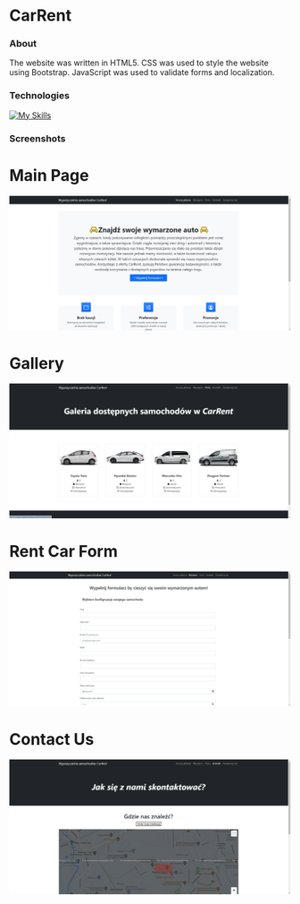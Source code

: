 # CarRent
### About
The website was written in HTML5. CSS was used to style the website using Bootstrap. JavaScript was used to validate forms and localization.

### Technologies
[![My Skills](https://skillicons.dev/icons?i=html,css,bootstrap,js)](https://skillicons.dev)

### Screenshots
# Main Page
<img src="images/efekty/MainPage.png" alt="Main Page">

# Gallery
<img src="images/efekty/Gallery.png" alt="Car Gallery">

# Rent Car Form
<img src="images/efekty/RentCarForm.png" alt="Rent Car Form">

# Contact Us
<img src="images/efekty/ContactUs.png" alt="Contact Page">
